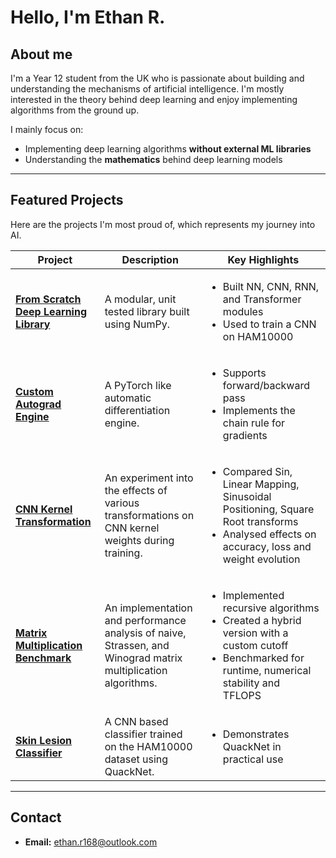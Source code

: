 # Hello, I'm Ethan R.

## About me

I'm a Year 12 student from the UK who is passionate about building and understanding the mechanisms of artificial intelligence. I'm mostly interested in the theory behind deep learning and enjoy implementing algorithms from the ground up.

I mainly focus on:
-  Implementing deep learning algorithms **without external ML libraries**
-  Understanding the **mathematics** behind deep learning models

---

## Featured Projects

Here are the projects I'm most proud of, which represents my journey into AI.

| Project | Description | Key Highlights|
|---------|-------------|---------------|
| **[From Scratch Deep Learning Library](https://github.com/EthanR168/QuackNet)** | A modular, unit tested library built using NumPy. | <ul><li> Built NN, CNN, RNN, and Transformer modules </li><li> Used to train a CNN on HAM10000</li></ul> |
| **[Custom Autograd Engine](https://github.com/EthanR168/QuackGrad)** | A PyTorch like automatic differentiation engine. | <ul><li> Supports forward/backward pass </li><li> Implements the chain rule for gradients </li></ul> |
| **[CNN Kernel Transformation](https://github.com/EthanR168/CNNTransformation)** | An experiment into the effects of various transformations on CNN kernel weights during training. | <ul><li> Compared Sin, Linear Mapping, Sinusoidal Positioning, Square Root transforms </li><li> Analysed effects on accuracy, loss and weight evolution </li></ul>|
| **[Matrix Multiplication Benchmark](https://github.com/EthanR168/matrixBenchmark)** | An implementation and performance analysis of naive, Strassen, and Winograd matrix multiplication algorithms. | <ul><li> Implemented recursive algorithms </li><li> Created a hybrid version with a custom cutoff </li><li> Benchmarked for runtime, numerical stability and TFLOPS |
| **[Skin Lesion Classifier](https://github.com/EthanR168/skinLesionDetector)** | A CNN based classifier trained on the HAM10000 dataset using QuackNet. | <ul><li> Demonstrates QuackNet in practical use</li></ul> |

---

## Contact

-  **Email:** [ethan.r168@outlook.com](mailto:ethan.r168@outlook.com)

